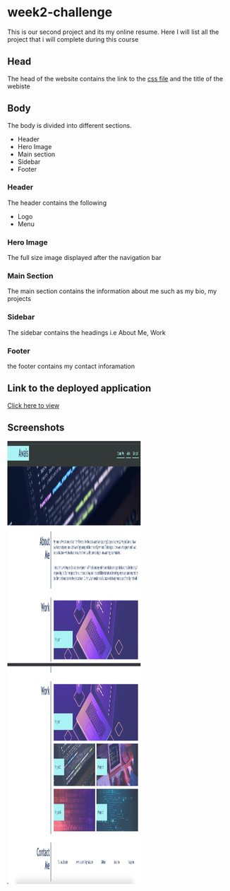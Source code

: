 # week2-challenge

This is our second project and its my online resume.
Here I will list all the project that i will complete during this course</b>

<h2>Head</h2>
The head of the website contains the link to the <a href="https://github.com/awaisav/week2-challenge/blob/main/assets/css/style.css" target="_blank">css file</a>
and the title of the webiste

<h2>Body</h2>
The body is divided into different sections.
<ul>
  <li>Header</li>
  <li>Hero Image</li>
  <li>Main section</li>
  <li>Sidebar</li>
  <li>Footer</li>
</ul>

<h3>Header</h3>
The header contains the following
<ul>
  <li>Logo</li>
  <li>Menu</li>
</ul>

<h3>Hero Image</h3>
The full size image displayed after the navigation bar

<h3>Main Section</h3>
The main section contains the information about me such as my bio, my projects

<h3>Sidebar</h3>
The sidebar contains the headings i.e About Me, Work
  
<h3>Footer</h3>
the footer contains my contact inforamation

<h2>Link to the deployed application</h2>
<a href="http://week2.informistaan.com/" target="_blank">Click here to view</a>

<h2>Screenshots</h2>
<img src="https://github.com/awaisav/week2-challenge/blob/main/assets/screenshots/Screenshot%202022-10-17%20at%201.04.55%20AM.png" width="60%" height="500px">
<img src="https://github.com/awaisav/week2-challenge/blob/main/assets/screenshots/Screenshot%202022-10-17%20at%201.05.15%20AM.png" width="60%" height="500px">
